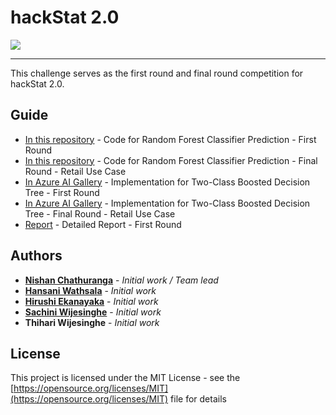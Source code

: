 # hackStat 2.0
![](https://ci6.googleusercontent.com/proxy/wAxU6pBUhdtlBoSdBQSoEtRRwVSGx11RKgjp5ARtRFKjSHGBaHVtkED_1cEJfc6pwgLLQ2uCxsO2Y2LRBYOuGCH5z5JoerL-wDmICBPXYqSkii_ywg2rbyZrN6rwo9da-BSlVqbWVu_0-2_hRzqZxG00Ghu0xITs4RA=s0-d-e1-ft#https://gallery.mailchimp.com/b60fd3b2116a1ad8be7e7f021/images/325e78e6-32de-4d5e-a7de-6e6ac7112d47.png)

------------

This challenge serves as the first round and final round competition for hackStat 2.0.

## Guide

* [In this repository](https://github.com/nishanc/hackstat-2.0) - Code for Random Forest Classifier Prediction - First Round
* [In this repository](https://github.com/nishanc/hackstat-2.0) - Code for Random Forest Classifier Prediction - Final Round - Retail Use Case
* [In Azure AI Gallery](https://gallery.cortanaintelligence.com/Experiment/First-round-competition-for-hackStat-2-0-by-team-AsyncWave) - Implementation for Two-Class Boosted Decision Tree - First Round
* [In Azure AI Gallery](https://gallery.cortanaintelligence.com/Experiment/Second-round-competition-for-hackStat-2-0-by-AsyncWave) - Implementation for Two-Class Boosted Decision Tree - Final Round - Retail Use Case
* [Report](https://github.com/nishanc/hackstat-2.0/tree/master/hackstat2k19-stage-1/Report) - Detailed Report - First Round

## Authors

* **[Nishan Chathuranga](https://github.com/nishanc)** - *Initial work / Team lead* 
* **[Hansani Wathsala](https://github.com/Hansi1)** - *Initial work* 
* **[Hirushi Ekanayaka](https://github.com/Hirushi329)** - *Initial work* 
* **[Sachini Wijesinghe](https://github.com/Sachzzwijesinghe)** - *Initial work* 
* **Thihari Wijesinghe** - *Initial work* 



## License

This project is licensed under the MIT License - see the [https://opensource.org/licenses/MIT](https://opensource.org/licenses/MIT) file for details


